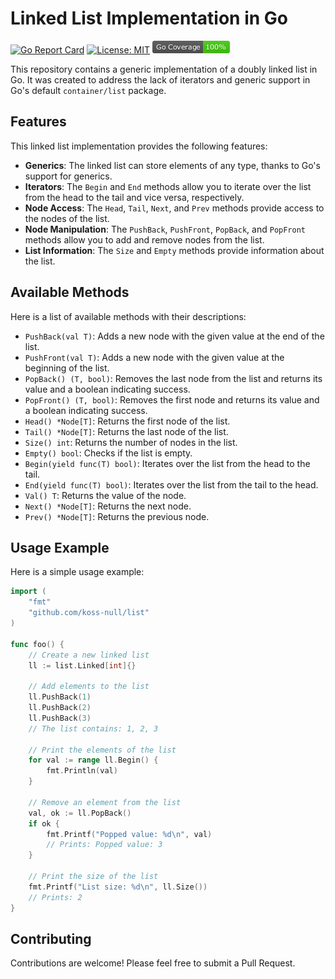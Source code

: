 # Linked List Implementation in Go

[![Go Report Card](https://goreportcard.com/badge/github.com/koss-null/list)](https://goreportcard.com/report/github.com/koss-null/funcfrog)
[![License: MIT](https://img.shields.io/badge/License-MIT-yellow.svg)](https://opensource.org/licenses/MIT)
[![Coverage](https://raw.githubusercontent.com/koss-null/list/master/coverage_badge.png?raw=true)](coverage)


This repository contains a generic implementation of a doubly linked list in Go. It was created to address the lack of iterators and generic support in Go's default `container/list` package.

## Features

This linked list implementation provides the following features:

- **Generics**: The linked list can store elements of any type, thanks to Go's support for generics.
- **Iterators**: The `Begin` and `End` methods allow you to iterate over the list from the head to the tail and vice versa, respectively.
- **Node Access**: The `Head`, `Tail`, `Next`, and `Prev` methods provide access to the nodes of the list.
- **Node Manipulation**: The `PushBack`, `PushFront`, `PopBack`, and `PopFront` methods allow you to add and remove nodes from the list.
- **List Information**: The `Size` and `Empty` methods provide information about the list.

## Available Methods

Here is a list of available methods with their descriptions:

- `PushBack(val T)`: Adds a new node with the given value at the end of the list.
- `PushFront(val T)`: Adds a new node with the given value at the beginning of the list.
- `PopBack() (T, bool)`: Removes the last node from the list and returns its value and a boolean indicating success.
- `PopFront() (T, bool)`: Removes the first node and returns its value and a boolean indicating success.
- `Head() *Node[T]`: Returns the first node of the list.
- `Tail() *Node[T]`: Returns the last node of the list.
- `Size() int`: Returns the number of nodes in the list.
- `Empty() bool`: Checks if the list is empty.
- `Begin(yield func(T) bool)`: Iterates over the list from the head to the tail.
- `End(yield func(T) bool)`: Iterates over the list from the tail to the head.
- `Val() T`: Returns the value of the node.
- `Next() *Node[T]`: Returns the next node.
- `Prev() *Node[T]`: Returns the previous node.

## Usage Example

Here is a simple usage example:

```go
import (
	"fmt"
	"github.com/koss-null/list"
)

func foo() {
	// Create a new linked list
	ll := list.Linked[int]{}

	// Add elements to the list
	ll.PushBack(1)
	ll.PushBack(2)
	ll.PushBack(3)
	// The list contains: 1, 2, 3

	// Print the elements of the list
	for val := range ll.Begin() {
		fmt.Println(val)
	}

	// Remove an element from the list
	val, ok := ll.PopBack()
	if ok {
		fmt.Printf("Popped value: %d\n", val)
		// Prints: Popped value: 3
	}

	// Print the size of the list
	fmt.Printf("List size: %d\n", ll.Size())
	// Prints: 2
}
```

## Contributing 

Contributions are welcome! Please feel free to submit a Pull Request.
